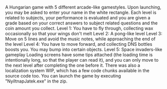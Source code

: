 A Hungarian game with 5 different arcade-like gamestyles.
Upon launching, you may be asked to enter your name in the white rectangle.
Each level is related to  subjects, your performance is evaluated and you are given a grade based on 
your correct answers to subject related questions and the coin amount you collect.
Level 1: You have to fly through, collecting wax occasionally so that your wings don't melt
Level 2: A pong-like level
Level 3: Move on 5 lines and avoid the music notes, while approaching the end of the level
Level 4: You have to move forward, and collecting DNS bottles boosts you. You may bump into certain objects.
Level 5: Space invaders-like gameplay
Loading screens have some tips attached (the loading time is intentionally long, so that the player can read it), 
and you can only move to the next level after completing the one before it.
There was also a localization system WIP, which has a few code chunks available in the source code too.
You can launch the game by executing "NyiltnapJatek.exe" in the zip.

